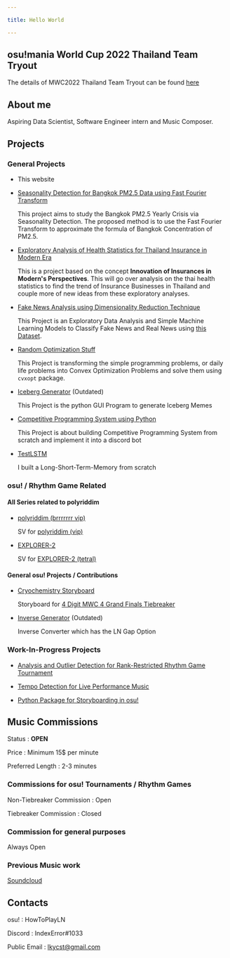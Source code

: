```yaml
---

title: Hello World

---
```


## osu!mania World Cup 2022 Thailand Team Tryout

The details of MWC2022 Thailand Team Tryout can be found [here](https://indekkusu-era.github.io/mwc2022thailandtryout/)

## About me

Aspiring Data Scientist, Software Engineer intern and Music Composer.

## Projects

### General Projects

- This website

- [Seasonality Detection for Bangkok PM2.5 Data using Fast Fourier Transform](https://github.com/indekkusu-era/bangkok-pm25-seasonality)

    This project aims to study the Bangkok PM2.5 Yearly Crisis via Seasonality Detection. The proposed method is to use the Fast Fourier Transform to approximate the formula of Bangkok Concentration of PM2.5.

- [Exploratory Analysis of Health Statistics for Thailand Insurance in Modern Era](https://github.com/indekkusu-era/thai-health-stats-eda)

    This is a project based on the concept **Innovation of Insurances in Modern's Perspectives**. This will go over analysis on the thai health statistics to find the trend of Insurance Businesses in Thailand and couple more of new ideas from these exploratory analyses.

- [Fake News Analysis using Dimensionality Reduction Technique](https://github.com/indekkusu-era/fake-news-analysis-dimensionality-reduction)

    This Project is an Exploratory Data Analysis and Simple Machine Learning Models to Classify Fake News and Real News using [this Dataset](https://www.kaggle.com/clmentbisaillon/fake-and-real-news-dataset).

- [Random Optimization Stuff](https://github.com/indekkusu-era/random-optimization-stuff)

    This Project is transforming the simple programming problems, or daily life problems into Convex Optimization Problems and solve them using `cvxopt` package.

- [Iceberg Generator](https://github.com/indekkusu-era/IcebergGenerator) (Outdated)

    This Project is the python GUI Program to generate Iceberg Memes

- [Competitive Programming System using Python](https://github.com/indekkusu-era/competitive_programming_system)

    This Project is about building Competitive Programming System from scratch and implement it into a discord bot

- [TestLSTM](https://github.com/indekkusu-era/TestLSTM)

    I built a Long-Short-Term-Memory from scratch

### osu! / Rhythm Game Related

#### All Series related to polyriddim

- [polyriddim (brrrrrrr vip)](https://github.com/indekkusu-era/polyriddim-sv-vip)

    SV for [polyriddim (vip)](https://osu.ppy.sh/beatmapsets/1182702#mania/2769068)

- [EXPLORER-2](https://github.com/indekkusu-era/explorer2)

    SV for [EXPLORER-2 (tetral)](https://osu.ppy.sh/beatmapsets/1517034#mania/3107492)

#### General osu! Projects / Contributions

- [Cryochemistry Storyboard](https://github.com/indekkusu-era/cryochemistry-storyboard)

    Storyboard for [4 Digit MWC 4 Grand Finals Tiebreaker](https://osu.ppy.sh/beatmapsets/1698378#mania/3470230)

- [Inverse Generator](https://github.com/indekkusu-era/InverseGenerator) (Outdated)

    Inverse Converter which has the LN Gap Option

### Work-In-Progress Projects

- [Analysis and Outlier Detection for Rank-Restricted Rhythm Game Tournament](https://github.com/indekkusu-era/4dm4analysis)

- [Tempo Detection for Live Performance Music](https://github.com/indekkusu-era/multi-bpm-detection)

- [Python Package for Storyboarding in osu!](https://github.com/indekkusu-era/pystoryboard)

## Music Commissions

Status : **OPEN**

Price : Minimum 15$ per minute

Preferred Length : 2-3 minutes

### Commissions for osu! Tournaments / Rhythm Games

Non-Tiebreaker Commission : Open

Tiebreaker Commission : Closed

### Commission for general purposes

Always Open

### Previous Music work

[Soundcloud](https://soundcloud.com/indekkusu)

## Contacts

osu! : HowToPlayLN

Discord : IndexError#1033

Public Email : lkycst@gmail.com

